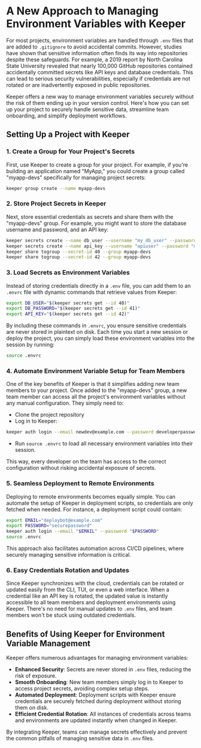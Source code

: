 # A New Approach to Managing Environment Variables with Keeper

For most projects, environment variables are handled through `.env` files that are added to `.gitignore` to avoid accidental commits. However, studies have shown that sensitive information often finds its way into repositories despite these safeguards. For example, a 2019 report by North Carolina State University revealed that nearly 100,000 GitHub repositories contained accidentally committed secrets like API keys and database credentials. This can lead to serious security vulnerabilities, especially if credentials are not rotated or are inadvertently exposed in public repositories.

Keeper offers a new way to manage environment variables securely without the risk of them ending up in your version control. Here's how you can set up your project to securely handle sensitive data, streamline team onboarding, and simplify deployment workflows.

## Setting Up a Project with Keeper

### 1. Create a Group for Your Project's Secrets

First, use Keeper to create a group for your project. For example, if you're building an application named "MyApp," you could create a group called "myapp-devs" specifically for managing project secrets:

```bash
keeper group create --name myapp-devs
```

### 2. Store Project Secrets in Keeper

Next, store essential credentials as secrets and share them with the "myapp-devs" group. For example, you might want to store the database username and password, and an API key:

```bash
keeper secrets create --name db_user --username "my_db_user" --password "my_db_password"
keeper secrets create --name api_key --username "apiuser" --password "my_secure_api_key"
keeper share togroup --secret-id 40 --group myapp-devs
keeper share togroup --secret-id 42 --group myapp-devs
```

### 3. Load Secrets as Environment Variables

Instead of storing credentials directly in a `.env` file, you can add them to an `.envrc` file with dynamic commands that retrieve values from Keeper:

```bash
export DB_USER="$(keeper secrets get --id 40)"
export DB_PASSWORD="$(keeper secrets get --id 41)"
export API_KEY="$(keeper secrets get --id 42)"
```

By including these commands in `.envrc`, you ensure sensitive credentials are never stored in plaintext on disk. Each time you start a new session or deploy the project, you can simply load these environment variables into the session by running:

```bash
source .envrc
```

### 4. Automate Environment Variable Setup for Team Members

One of the key benefits of Keeper is that it simplifies adding new team members to your project. Once added to the "myapp-devs" group, a new team member can access all the project's environment variables without any manual configuration. They simply need to:

* Clone the project repository
* Log in to Keeper:

```bash
keeper auth login --email newdev@example.com --password developerpassword
```

* Run `source .envrc` to load all necessary environment variables into their session.

This way, every developer on the team has access to the correct configuration without risking accidental exposure of secrets.

### 5. Seamless Deployment to Remote Environments

Deploying to remote environments becomes equally simple. You can automate the setup of Keeper in deployment scripts, so credentials are only fetched when needed. For instance, a deployment script could contain:

```bash
export EMAIL="deploybot@example.com"
export PASSWORD="securepassword"
keeper auth login --email "$EMAIL" --password "$PASSWORD"
source .envrc
```

This approach also facilitates automation across CI/CD pipelines, where securely managing sensitive information is critical.

### 6. Easy Credentials Rotation and Updates

Since Keeper synchronizes with the cloud, credentials can be rotated or updated easily from the CLI, TUI, or even a web interface. When a credential like an API key is rotated, the updated value is instantly accessible to all team members and deployment environments using Keeper. There's no need for manual updates to `.env` files, and team members won't be stuck using outdated credentials.

## Benefits of Using Keeper for Environment Variable Management

Keeper offers numerous advantages for managing environment variables:

* **Enhanced Security**: Secrets are never stored in `.env` files, reducing the risk of exposure.
* **Smooth Onboarding**: New team members simply log in to Keeper to access project secrets, avoiding complex setup steps.
* **Automated Deployment**: Deployment scripts with Keeper ensure credentials are securely fetched during deployment without storing them on disk.
* **Efficient Credential Rotation**: All instances of credentials across teams and environments are updated instantly when changed in Keeper.

By integrating Keeper, teams can manage secrets effectively and prevent the common pitfalls of managing sensitive data in `.env` files.
